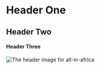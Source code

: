 # Header One
## Header Two
#### Header Three

![The header image for all-in-africa](https://github.com/JerryMatera/skills-communicate-using-markdown/assets/111555388/1f56872a-b69e-4ff5-9183-3d214abaa7eb)
